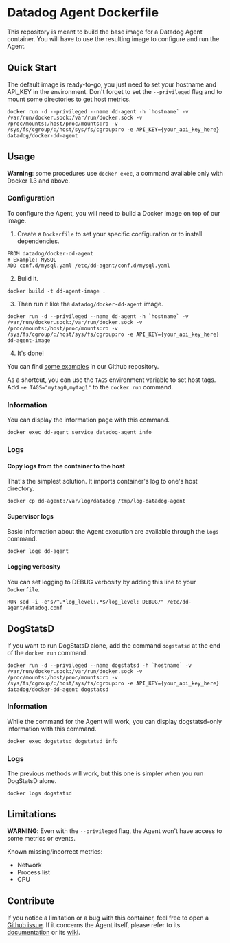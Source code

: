 # Datadog Agent Dockerfile

This repository is meant to build the base image for a Datadog Agent container. You will have to use the resulting image to configure and run the Agent.


## Quick Start

The default image is ready-to-go, you just need to set your hostname and API_KEY in the environment. Don't forget to set the `--privileged` flag and to mount some directories to get host metrics.

```
docker run -d --privileged --name dd-agent -h `hostname` -v /var/run/docker.sock:/var/run/docker.sock -v /proc/mounts:/host/proc/mounts:ro -v /sys/fs/cgroup/:/host/sys/fs/cgroup:ro -e API_KEY={your_api_key_here} datadog/docker-dd-agent
```

## Usage

**Warning**: some procedures use `docker exec`, a command available only with Docker 1.3 and above.

### Configuration

To configure the Agent, you will need to build a Docker image on top of our image.

1. Create a `Dockerfile` to set your specific configuration or to install dependencies.

```
FROM datadog/docker-dd-agent
# Example: MySQL
ADD conf.d/mysql.yaml /etc/dd-agent/conf.d/mysql.yaml
```

2. Build it.

`docker build -t dd-agent-image .`

3. Then run it like the `datadog/docker-dd-agent` image.

```
docker run -d --privileged --name dd-agent -h `hostname` -v /var/run/docker.sock:/var/run/docker.sock -v /proc/mounts:/host/proc/mounts:ro -v /sys/fs/cgroup/:/host/sys/fs/cgroup:ro -e API_KEY={your_api_key_here} dd-agent-image
```

4. It's done!

You can find [some examples](https://github.com/DataDog/docker-dd-agent/tree/master/examples) in our Github repository.

As a shortcut, you can use the `TAGS` environment variable to set host tags. Add `-e TAGS="mytag0,mytag1"` to the `docker run` command.


### Information

You can display the information page with this command.

`docker exec dd-agent service datadog-agent info`


### Logs

#### Copy logs from the container to the host

That's the simplest solution. It imports container's log to one's host directory.

`docker cp dd-agent:/var/log/datadog /tmp/log-datadog-agent`

#### Supervisor logs

Basic information about the Agent execution are available through the `logs` command.

`docker logs dd-agent`

#### Logging verbosity

You can set logging to DEBUG verbosity by adding this line to your `Dockerfile`.

```
RUN sed -i -e"s/^.*log_level:.*$/log_level: DEBUG/" /etc/dd-agent/datadog.conf
```


## DogStatsD

If you want to run DogStatsD alone, add the command `dogstatsd` at the end of the `docker run` command.

```
docker run -d --privileged --name dogstatsd -h `hostname` -v /var/run/docker.sock:/var/run/docker.sock -v /proc/mounts:/host/proc/mounts:ro -v /sys/fs/cgroup/:/host/sys/fs/cgroup:ro -e API_KEY={your_api_key_here} datadog/docker-dd-agent dogstatsd
```

### Information

While the command for the Agent will work, you can display dogstatsd-only information with this command.

`docker exec dogstatsd dogstatsd info`

### Logs

The previous methods will work, but this one is simpler when you run DogStatsD alone.

`docker logs dogstatsd`


## Limitations

**WARNING**: Even with the `--privileged` flag, the Agent won't have access to some metrics or events.

Known missing/incorrect metrics:

* Network
* Process list
* CPU


## Contribute

If you notice a limitation or a bug with this container, feel free to open a [Github issue](https://github.com/DataDog/docker-dd-agent/issues). If it concerns the Agent itself, please refer to its [documentation](http://docs.datadoghq.com/) or its [wiki](https://github.com/DataDog/dd-agent/wiki).
